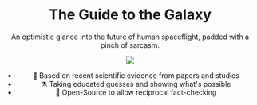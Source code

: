 <div align="center">
 
<h1 align="center">The Guide to the Galaxy</h1>
<p align="center">An optimistic glance into the future of human spaceflight, padded with a pinch of sarcasm.</p>

![](https://i.imgur.com/QEJF2eJ.png)

- 📑 Based on recent scientific evidence from papers and studies
- ⚗️ Taking educated guesses and showing what's possible
- 👥 Open-Source to allow reciprocal fact-checking
